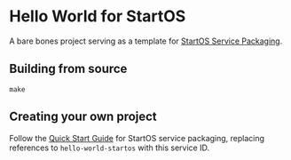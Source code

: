 # Hello World for StartOS

A bare bones project serving as a template for [StartOS Service Packaging](https://docs.star9.com/packaging-guide).

## Building from source

`make`

## Creating your own project

Follow the [Quick Start Guide](https://docs.star9.com/packaging-guide/quick-start/) for StartOS service packaging, replacing references to `hello-world-startos` with this service ID.
